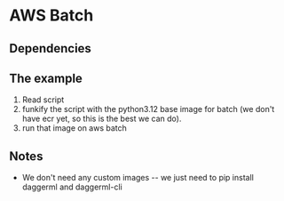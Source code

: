 # AWS Batch

## Dependencies

## The example

1. Read script
2. funkify the script with the python3.12 base image for batch (we don't have
   ecr yet, so this is the best we can do).
3. run that image on aws batch

## Notes

- We don't need any custom images -- we just need to pip install daggerml and
  daggerml-cli
